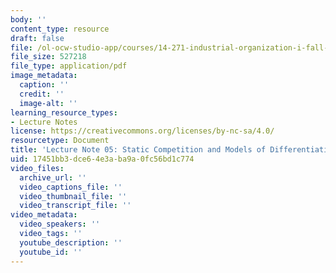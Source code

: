 ```yaml
---
body: ''
content_type: resource
draft: false
file: /ol-ocw-studio-app/courses/14-271-industrial-organization-i-fall-2022/mit14_271_f22_lec5slides.pdf
file_size: 527218
file_type: application/pdf
image_metadata:
  caption: ''
  credit: ''
  image-alt: ''
learning_resource_types:
- Lecture Notes
license: https://creativecommons.org/licenses/by-nc-sa/4.0/
resourcetype: Document
title: 'Lecture Note 05: Static Competition and Models of Differentiation, Part 1'
uid: 17451bb3-dce6-4e3a-ba9a-0fc56bd1c774
video_files:
  archive_url: ''
  video_captions_file: ''
  video_thumbnail_file: ''
  video_transcript_file: ''
video_metadata:
  video_speakers: ''
  video_tags: ''
  youtube_description: ''
  youtube_id: ''
---
```

